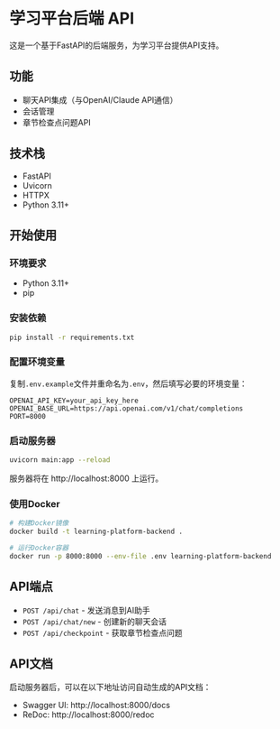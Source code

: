 # 学习平台后端 API

这是一个基于FastAPI的后端服务，为学习平台提供API支持。

## 功能

- 聊天API集成（与OpenAI/Claude API通信）
- 会话管理
- 章节检查点问题API

## 技术栈

- FastAPI
- Uvicorn
- HTTPX
- Python 3.11+

## 开始使用

### 环境要求

- Python 3.11+
- pip

### 安装依赖

```bash
pip install -r requirements.txt
```

### 配置环境变量

复制`.env.example`文件并重命名为`.env`，然后填写必要的环境变量：

```
OPENAI_API_KEY=your_api_key_here
OPENAI_BASE_URL=https://api.openai.com/v1/chat/completions
PORT=8000
```

### 启动服务器

```bash
uvicorn main:app --reload
```

服务器将在 http://localhost:8000 上运行。

### 使用Docker

```bash
# 构建Docker镜像
docker build -t learning-platform-backend .

# 运行Docker容器
docker run -p 8000:8000 --env-file .env learning-platform-backend
```

## API端点

- `POST /api/chat` - 发送消息到AI助手
- `POST /api/chat/new` - 创建新的聊天会话
- `POST /api/checkpoint` - 获取章节检查点问题

## API文档

启动服务器后，可以在以下地址访问自动生成的API文档：

- Swagger UI: http://localhost:8000/docs
- ReDoc: http://localhost:8000/redoc